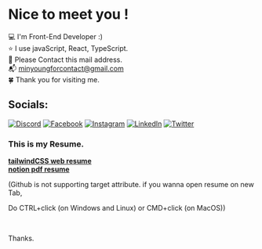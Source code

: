 # Nice to meet you !
💻 I'm Front-End Developer :)<br>⭐️ I use javaScript, React, TypeScript.<br>💼 Please Contact this mail address.<br>📬 minyoungforcontact@gmail.com<br>
🍀 Thank you for visiting me.<br> 

## Socials:
[![Discord](https://img.shields.io/badge/Discord-%237289DA.svg?logo=discord&logoColor=white)](htttps://discord.gg/김민영#1113) [![Facebook](https://img.shields.io/badge/Facebook-%231877F2.svg?logo=Facebook&logoColor=white)](https://facebook.com/kmy01029421924) [![Instagram](https://img.shields.io/badge/Instagram-%23E4405F.svg?logo=Instagram&logoColor=white)](https://instagram.com/minyoungdumb/) [![LinkedIn](https://img.shields.io/badge/LinkedIn-%230077B5.svg?logo=linkedin&logoColor=white)](https://linkedin.com/in/minyoung-kim-fe) [![Twitter](https://img.shields.io/badge/Twitter-%231DA1F2.svg?logo=Twitter&logoColor=white)](https://twitter.com/minyoung_dev) 

### This is my Resume.

<a href="https://bradleyykim.github.io/resume-tailwind/" target="_blank" ><strong>tailwindCSS web resume</strong></a></br>
<a href="https://drive.google.com/file/d/1NO0DAy3xV9072YIdahGUbwbCQPIw-WBT/view" target="_blank" ><strong>notion pdf resume</strong></a></br>
<p>(Github is not supporting target attribute. if you wanna open resume on new Tab,</p>
<p>Do CTRL+click (on Windows and Linux) or CMD+click (on MacOS))</p></br>
<p>Thanks.</p>
